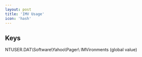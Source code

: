 ```yaml
---
layout: post
title: 'IMV Usage'
icon: 'hash'
---
```


## Keys

NTUSER.DAT\Software\Yahoo\Pager\ IMVironments (global value)

